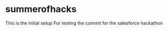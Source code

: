 summerofhacks
=============
This is the initial setup
For testing the commit for the salesforce hackathon

